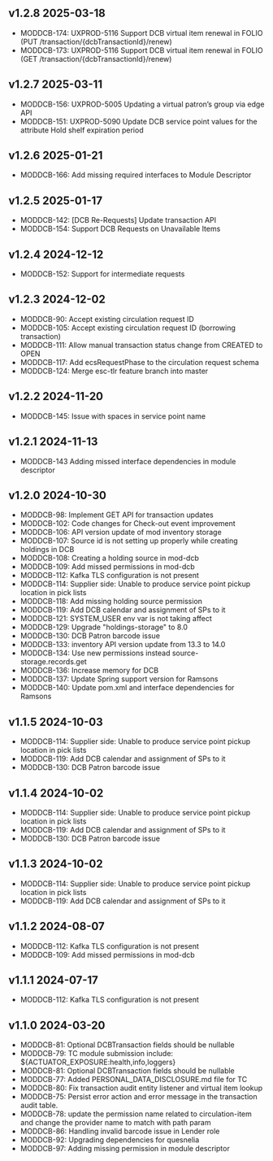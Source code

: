 ## v1.2.8 2025-03-18
* MODDCB-174: UXPROD-5116 Support DCB virtual item renewal in FOLIO (PUT /transaction/{dcbTransactionId}/renew)
* MODDCB-173: UXPROD-5116 Support DCB virtual item renewal in FOLIO (GET /transaction/{dcbTransactionId}/renew)

## v1.2.7 2025-03-11
* MODDCB-156: UXPROD-5005 Updating a virtual patron’s group via edge API
* MODDCB-151: UXPROD-5090 Update DCB service point values for the attribute Hold shelf expiration period


## v1.2.6 2025-01-21
* MODDCB-166: Add missing required interfaces to Module Descriptor

## v1.2.5 2025-01-17
* MODDCB-142: [DCB Re-Requests] Update transaction API
* MODDCB-154: Support DCB Requests on Unavailable Items

## v1.2.4 2024-12-12
* MODDCB-152: Support for intermediate requests

## v1.2.3 2024-12-02
* MODDCB-90: Accept existing circulation request ID
* MODDCB-105: Accept existing circulation request ID (borrowing transaction)
* MODDCB-111: Allow manual transaction status change from CREATED to OPEN
* MODDCB-117: Add ecsRequestPhase to the circulation request schema
* MODDCB-124: Merge esc-tlr feature branch into master

## v1.2.2 2024-11-20
* MODDCB-145: Issue with spaces in service point name

## v1.2.1 2024-11-13
* MODDCB-143 Adding missed interface dependencies in module descriptor

## v1.2.0 2024-10-30

* MODDCB-98: Implement GET API for transaction updates
* MODDCB-102: Code changes for Check-out event improvement
* MODDCB-106: API version update of mod inventory storage
* MODDCB-107: Source id is not setting up properly while creating holdings in DCB
* MODDCB-108: Creating a holding source in mod-dcb
* MODDCB-109: Add missed permissions in mod-dcb
* MODDCB-112: Kafka TLS configuration is not present
* MODDCB-114: Supplier side: Unable to produce service point pickup location in pick lists
* MODDCB-118: Add missing holding source permission
* MODDCB-119: Add DCB calendar and assignment of SPs to it
* MODDCB-121: SYSTEM_USER env var is not taking affect
* MODDCB-129: Upgrade "holdings-storage" to 8.0
* MODDCB-130: DCB Patron barcode issue
* MODDCB-133: inventory API version update from 13.3 to 14.0
* MODDCB-134: Use new permissions instead source-storage.records.get
* MODDCB-136: Increase memory for DCB
* MODDCB-137: Update Spring support version for Ramsons
* MODDCB-140: Update pom.xml and interface dependencies for Ramsons

## v1.1.5 2024-10-03

* MODDCB-114: Supplier side: Unable to produce service point pickup location in pick lists
* MODDCB-119: Add DCB calendar and assignment of SPs to it
* MODDCB-130: DCB Patron barcode issue

## v1.1.4 2024-10-02

* MODDCB-114: Supplier side: Unable to produce service point pickup location in pick lists
* MODDCB-119: Add DCB calendar and assignment of SPs to it
* MODDCB-130: DCB Patron barcode issue

## v1.1.3 2024-10-02

* MODDCB-114: Supplier side: Unable to produce service point pickup location in pick lists
* MODDCB-119: Add DCB calendar and assignment of SPs to it

## v1.1.2 2024-08-07

* MODDCB-112: Kafka TLS configuration is not present
* MODDCB-109: Add missed permissions in mod-dcb

## v1.1.1 2024-07-17

* MODDCB-112: Kafka TLS configuration is not present


## v1.1.0 2024-03-20

* MODDCB-81: Optional DCBTransaction fields should be nullable
* MODDCB-79: TC module submission include: ${ACTUATOR_EXPOSURE:health,info,loggers}
* MODDCB-81: Optional DCBTransaction fields should be nullable
* MODDCB-77:  Added PERSONAL_DATA_DISCLOSURE.md file for TC
* MODDCB-80: Fix transaction audit entity listener and virtual item lookup
* MODDCB-75: Persist error action and error message in the transaction audit table.
* MODDCB-78: update the permission name related to circulation-item and change the provider name to match with path param
* MODDCB-86: Handling invalid barcode issue in Lender role
* MODDCB-92: Upgrading dependencies for quesnelia
* MODDCB-97: Adding missing permission in module descriptor
